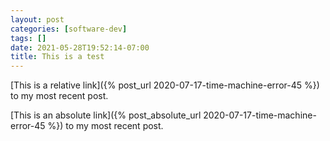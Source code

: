 ```yaml
---
layout: post
categories: [software-dev]
tags: []
date: 2021-05-28T19:52:14-07:00
title: This is a test
---
```


<!--excerpt-->

[This is a relative link]({% post_url 2020-07-17-time-machine-error-45 %}) to my most recent post.

[This is an absolute link]({% post_absolute_url 2020-07-17-time-machine-error-45 %}) to my most recent post.
